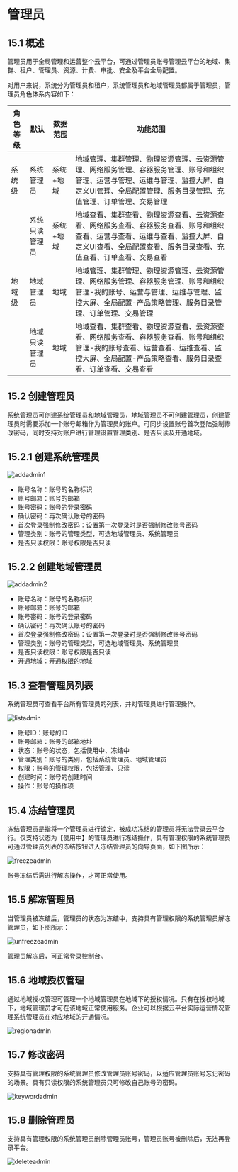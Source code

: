 # 管理员

## 15.1 概述

管理员用于全局管理和运营整个云平台，可通过管理员账号管理云平台的地域、集群、租户、管理员、资源、计费、审批、安全及平台全局配置。

对用户来说，系统分为管理员和租户，系统管理员和地域管理员都属于管理员，管理员角色体系内容如下：

| 角色等级 | 默认 | 数据范围 | 功能范围 | 
|----------|-------|--------------------------------|---------------------------------------------------------|
| 系统级         | 系统管理员  | 系统+地域 | 地域管理、集群管理、物理资源管理、云资源管理、网络服务管理、容器服务管理、账号和组织管理、运营与管理、运维与管理、监控大屏、自定义UI管理、全局配置管理、服务目录管理、充值管理、订单管理、交易管理 |
|             | 系统只读管理员        | 系统+地域              | 地域查看、集群查看、物理资源查看、云资源查看、网络服务查看、容器服务查看、账号和组织查看、运营与查看、运维与查看、监控大屏、自定义UI查看、全局配置查看、服务目录查看、充值查看、订单查看、交易查看  |
| 地域级  | 地域管理员 | 地域 | 地域管理、集群管理、物理资源管理、云资源管理、网络服务管理、容器服务管理、账号和组织管理-我的账号、运营与管理、运维与管理、监控大屏、全局配置-产品策略管理、服务目录管理、订单管理、交易管理 |
|              | 地域只读管理员 | 地域 | 地域查看、集群查看、物理资源查看、云资源查看、网络服务查看、容器服务查看、账号和组织管理-我的账号查看、运营查看、运维查看、监控大屏、全局配置-产品策略查看、服务目录查看、订单查看、交易查看  |


## 15.2 创建管理员

系统管理员可创建系统管理员和地域管理员，地域管理员不可创建管理员，创建管理员时需要添加一个账号邮箱作为管理员的账户。可同步设置账号首次登陆强制修改密码，同时支持对账户进行管理设置管理类别、是否只读及开通地域。

## 15.2.1 创建系统管理员

![addadmin1](../images/adminguide/addadmin1.png)

* 账号名称：账号的名称标识
* 账号邮箱：账号的邮箱
* 账号密码：账号的登录密码
* 确认密码：再次确认账号的密码
* 首次登录强制修改密码：设置第一次登录时是否强制修改账号密码
* 管理类别：账号的管理类型，可选地域管理员、系统管理员
* 是否只读权限：账号权限是否只读

## 15.2.2 创建地域管理员

![addadmin2](../images/adminguide/addadmin2.png)

* 账号名称：账号的名称标识
* 账号邮箱：账号的邮箱
* 账号密码：账号的登录密码
* 确认密码：再次确认账号的密码
* 首次登录强制修改密码：设置第一次登录时是否强制修改账号密码
* 管理类别：账号的管理类型，可选地域管理员、系统管理员
* 是否只读权限：账号权限是否只读
* 开通地域：开通权限的地域

## 15.3 查看管理员列表

系统管理员可查看平台所有管理员的列表，并对管理员进行管理操作。

![listadmin](../images/adminguide/listadmin.png)

* 账号ID：账号的ID
* 账号邮箱：账号的邮箱地址
* 状态：账号的状态，包括使用中、冻结中
* 管理类别：账号的类别，包括系统管理员、地域管理员
* 权限：账号的管理权限，包括管理、只读
* 创建时间：账号的创建时间
* 操作：账号的操作项

## 15.4 冻结管理员

冻结管理员是指将一个管理员进行锁定，被成功冻结的管理员将无法登录云平台行。仅支持状态为【使用中】的管理员进行冻结操作，具有管理权限的系统管理员可通过管理员列表的冻结按钮进入冻结管理员的向导页面，如下图所示：

![freezeadmin](../images/adminguide/freezeadmin.png)

账号冻结后需进行解冻操作，才可正常使用。

## 15.5 解冻管理员

当管理员被冻结后，管理员的状态为冻结中，支持具有管理权限的系统管理员解冻管理员，如下图所示：

![unfreezeadmin](../images/adminguide/unfreezeadmin.png)

管理员解冻后，可正常登录控制台。

## 15.6 地域授权管理

通过地域授权管理可管理一个地域管理员在地域下的授权情况。只有在授权地域下，地域管理员才可在该地域正常使用服务。企业可以根据云平台实际运营情况管理系统管理员在对应地域的开通情况。

![regionadmin](../images/adminguide/regionadmin.png)

## 15.7 修改密码

支持具有管理权限的系统管理员修改管理员账号密码，以适应管理员账号忘记密码的场景。具有只读权限的系统管理员只可修改自己账号的密码。

![keywordadmin](../images/adminguide/keywordadmin.png)

## 15.8 删除管理员

支持具有管理权限的系统管理员删除管理员账号，管理员账号被删除后，无法再登录平台。

![deleteadmin](../images/adminguide/deleteadmin.png)
